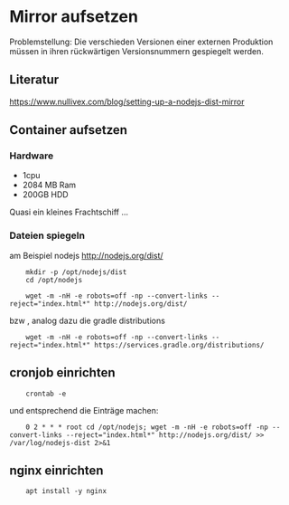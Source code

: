 # Mirror aufsetzen

Problemstellung: Die verschieden Versionen einer externen Produktion müssen in ihren rückwärtigen Versionsnummern gespiegelt werden. 

## Literatur

https://www.nullivex.com/blog/setting-up-a-nodejs-dist-mirror

## Container aufsetzen

### Hardware

+ 1cpu
+ 2084 MB Ram
+ 200GB HDD

Quasi ein kleines Frachtschiff ... 

### Dateien spiegeln

am Beispiel nodejs  http://nodejs.org/dist/ 


		
		mkdir -p /opt/nodejs/dist
		cd /opt/nodejs		
		
		wget -m -nH -e robots=off -np --convert-links --reject="index.html*" http://nodejs.org/dist/
		
bzw , analog dazu die gradle distributions
		
		wget -m -nH -e robots=off -np --convert-links --reject="index.html*" https://services.gradle.org/distributions/
		
##	cronjob einrichten

		crontab -e
		
und entsprechend die Einträge machen: 

		0 2 * * * root cd /opt/nodejs; wget -m -nH -e robots=off -np --convert-links --reject="index.html*" http://nodejs.org/dist/ >> /var/log/nodejs-dist 2>&1
		

## nginx einrichten 

		apt install -y nginx
			
		
			